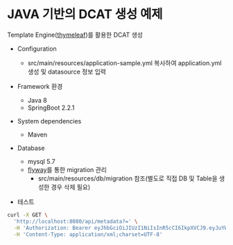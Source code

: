 # JAVA 기반의 DCAT 생성 예제

Template Engine([thymeleaf](https://www.thymeleaf.org/))를 활용한 DCAT 생성

* Configuration
  * src/main/resources/application-sample.yml 복사하여 application.yml 생성 및 datasource 정보 입력

* Framework 환경
  * Java 8
  * SpringBoot 2.2.1

* System dependencies
  * Maven

* Database
  * mysql 5.7
  * [flyway](https://flywaydb.org/)를 통한 migration 관리
      * src/main/resources/db/migration 참조(별도로 직접 DB 및 Table을 생성한 경우 삭제 필요)

* 테스트 
```sh
curl -X GET \
  'http://localhost:8080/api/metadata?=' \
  -H 'Authorization: Bearer eyJhbGciOiJIUzI1NiIsInR5cCI6IkpXVCJ9.eyJuYW1lIjoi7YWM7Iqk7Yq4IO2UjOueq-2PvCJ9.XKPLUDfKGskCFudc9-YeUF2sSdIu-zYQIKKX0Km2KWQ' \
  -H 'Content-Type: application/xml;charset=UTF-8'
```